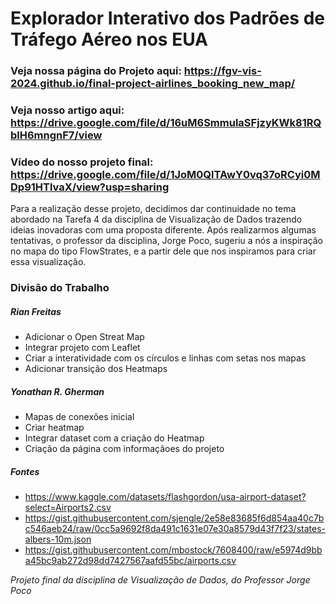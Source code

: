 # Explorador Interativo dos Padrões de Tráfego Aéreo nos EUA
### Veja nossa página do Projeto aqui: <https://fgv-vis-2024.github.io/final-project-airlines_booking_new_map/>
### Veja nosso artigo aqui: <https://drive.google.com/file/d/16uM6SmmulaSFjzyKWk81RQblH6mngnF7/view>
### Vídeo do nosso projeto final: <https://drive.google.com/file/d/1JoM0QlTAwY0vq37oRCyi0MDp91HTlvaX/view?usp=sharing>


Para a realização desse projeto, decidimos dar continuidade no tema abordado na Tarefa 4 da disciplina de Visualização de Dados trazendo ideias inovadoras com uma proposta diferente.
Após realizarmos algumas tentativas, o professor da disciplina, Jorge Poco, sugeriu a nós a inspiração no mapa do tipo FlowStrates, e a partir dele que nos inspiramos para criar essa visualização.

### Divisão do Trabalho
##### Rian Freitas
 - Adicionar o Open Streat Map
 - Integrar projeto com Leaflet
 - Criar a interatividade com os círculos e linhas com setas nos mapas
 - Adicionar transição dos Heatmaps


##### Yonathan R. Gherman
- Mapas de conexões inicial
- Criar heatmap
- Integrar dataset com a criação do Heatmap
- Criação da página com informaçãoes do projeto

##### Fontes
- https://www.kaggle.com/datasets/flashgordon/usa-airport-dataset?select=Airports2.csv
- https://gist.githubusercontent.com/sjengle/2e58e83685f6d854aa40c7bc546aeb24/raw/0cc5a9692f8da491c1631e07e30a8579d43f7f23/states-albers-10m.json
- https://gist.githubusercontent.com/mbostock/7608400/raw/e5974d9bba45bc9ab272d98dd7427567aafd55bc/airports.csv

*Projeto final da disciplina de Visualização de Dados, do Professor Jorge Poco*
